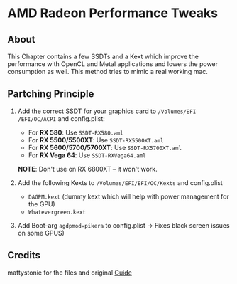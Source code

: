 # AMD Radeon Performance Tweaks
## About
This Chapter contains a few SSDTs and a Kext which improve the performance with OpenCL and Metal applications and lowers the power consumption as well. This method tries to mimic a real working mac.

## Partching Principle

1. Add the correct SSDT for your graphics card to `/Volumes/EFI /EFI/OC/ACPI` and config.plist:

	- For **RX 580**: Use `SSDT-RX580.aml`
	- For **RX 5500/5500XT**: Use `SSDT-RX5500XT.aml` 
	- For **RX 5600/5700/5700XT**: Use `SSDT-RX5700XT.aml`
	- For **RX Vega 64**: Use `SSDT-RXVega64.aml`
	
	**NOTE**: Don't use on RX 6800XT – it won't work.

2. Add the following Kexts to `/Volumes/EFI/EFI/OC/Kexts` and config.plist

	- `DAGPM.kext` (dummy kext which will help with power management for the GPU)
	- `Whatevergreen.kext`

3. Add Boot-arg `agdpmod=pikera` to config.plist &rarr; Fixes black screen issues on some GPUS)

## Credits
mattystonie for the files and original [Guide](https://www.tonymacx86.com/threads/amd-radeon-performance-enhanced-ssdt.296555/)
 